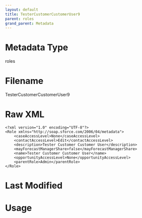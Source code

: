 ```yaml
---
layout: default
title: TesterCustomerCustomerUser9
parent: roles
grand_parent: Metadata
---
```

# Metadata Type
roles


# Filename 
TesterCustomerCustomerUser9


# Raw XML
```
<?xml version="1.0" encoding="UTF-8"?>
<Role xmlns="http://soap.sforce.com/2006/04/metadata">
    <caseAccessLevel>None</caseAccessLevel>
    <contactAccessLevel>Edit</contactAccessLevel>
    <description>Tester Customer Customer User</description>
    <mayForecastManagerShare>false</mayForecastManagerShare>
    <name>Tester Customer Customer User</name>
    <opportunityAccessLevel>None</opportunityAccessLevel>
    <parentRole>Admin</parentRole>
</Role>
```


# Last Modified


# Usage
